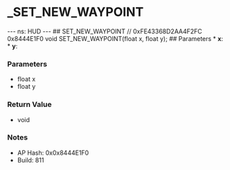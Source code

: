 # _SET_NEW_WAYPOINT

--- ns: HUD --- ## SET_NEW_WAYPOINT  // 0xFE43368D2AA4F2FC 0x8444E1F0 void SET_NEW_WAYPOINT(float x, float y);   ## Parameters * **x**: * **y**:

### Parameters
* float x
* float y

### Return Value
* void

### Notes
* AP Hash: 0x0x8444E1F0
* Build: 811

